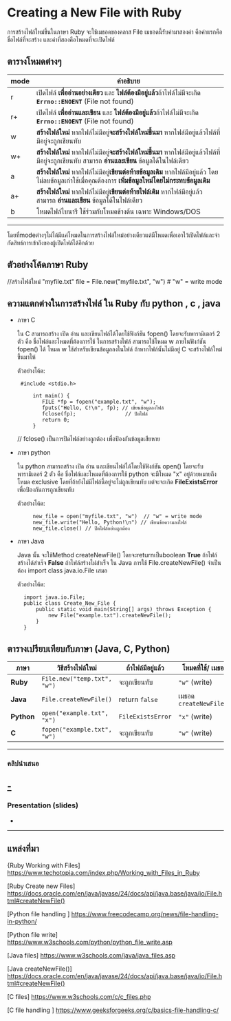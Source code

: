 
# Creating a New File with Ruby


การสร้างไฟล์ใหม่ขึ้นในภาษา Ruby จะใช้เมธอดของคลาส File เมธอดนี้รับค่ามาสองค่า คือค่าแรกคือชื่อไฟล์ที่จะสร้าง และค่าที่สองคือโหมดที่จะเปิดไฟล์


## ตารางโหมดต่างๆ

| mode               | คำอธิบาย                                                                     
|---|----------------------------------------|
| r	       |  เปิดไฟล์ **เพื่ออ่านอย่างเดียว** และ **ไฟล์ต้องมีอยู่แล้ว**ถ้าไฟล์ไม่มีจะเกิด **`Errno::ENOENT`** (File not found)  | 
| r+       |  เปิดไฟล์ **เพื่ออ่านและเขียน** และ **ไฟล์ต้องมีอยู่แล้ว**ถ้าไฟล์ไม่มีจะเกิด **`Errno::ENOENT`** (File not found)
| w       | **สร้างไฟล์ใหม่** หากไฟล์ไม่มีอยู่**จะสร้างไฟล์ใหม่ขึ้นมา** หากไฟล์มีอยู่แล้วไฟล์ที่มีอยู่จะถูกเชียนทับ
| w+       |**สร้างไฟล์ใหม่** หากไฟล์ไม่มีอยู่**จะสร้างไฟล์ใหม่ขึ้นมา** หากไฟล์มีอยู่แล้วไฟล์ที่มีอยู่จะถูกเชียนทับ สามารถ **อ่านและเขียน** ข้อมูลได้ในไฟล์เดียว
| a       | **สร้างไฟล์ใหม่** หากไฟล์ไม่มีอยู่**เขียนต่อท้ายข้อมูลเดิม** หากไฟล์มีอยู่แล้ว โดยไม่ลบข้อมูลเก่าใช้เมื่อคุณต้องการ **เพิ่มข้อมูลใหม่โดยไม่กระทบข้อมูลเดิม** 
| a+       |    **สร้างไฟล์ใหม่** หากไฟล์ไม่มีอยู่**เขียนต่อท้ายไฟล์เดิม** หากไฟล์มีอยู่แล้ว สามารถ **อ่านและเขียน** ข้อมูลได้ในไฟล์เดียว
| b       | โหมดไฟล์ไบนารี ใช้ร่วมกับโหมดข้างต้น เฉพาะ Windows/DOS  
----
โดยที่modeต่างๆไม่ได้มีเเค่โหมดในการสร้างไฟล์ใหม่อย่างเดียวแต่มีโหมดเพื่อเอาไว้เปิดไฟล์และจำกัดสิทธ์การเข้าถึงของผู้เปิดไฟล์ได้อีกด้วย

## ตัวอย่างโค้ดภาษา Ruby

//สร้างไฟล์ใหม่ "myfile.txt"
file = File.new("myfile.txt", "w")  # "w" = write mode


## ความแตกต่างในการสร้างไฟล์ ใน Ruby กับ python , c , java

 - ภาษา C
			
	ใน C สามารถสร้าง เปิด อ่าน และเขียนไฟล์ได้โดยใช้ฟังก์ชัน fopen()
	โดยจะรับพารามิเตอร์ 2 ตัว คือ ชื่อไฟล์และโหมดที่ต้องการใช้
	ในการสร้างไฟล์ สามารถใช้โหมด w ภายในฟังก์ชัน fopen() ได้
	โหมด w ใช้สำหรับเขียนข้อมูลลงในไฟล์ ถ้าหากไฟล์นั้นไม่มีอยู่ C จะสร้างไฟล์ใหม่ขึ้นมาให้
	
	ตัวอย่างโค้ด:
			
		#include <stdio.h>

			int main() {
			   FILE *fp = fopen("example.txt", "w");
			   fputs("Hello, C!\n", fp); // เขียนข้อมูลลงไฟล์
			   fclose(fp);                // ปิดไฟล์
			   return 0;
			}
	// fclose() เป็นการปิดไฟล์อย่างถูกต้อง เพื่อป้องกันข้อมูลเสียหาย

 - ภาษา python
	
	ใน python สามารถสร้าง เปิด อ่าน และเขียนไฟล์ได้โดยใช้ฟังก์ชัน open()
	โดยจะรับพารามิเตอร์ 2 ตัว คือ ชื่อไฟล์และโหมดที่ต้องการใช้
	python จะมีโหมด "x" อยู่ด้วยหมายถึงโหมด exclusive โดยที่ถ้ายังไม่มีไฟล์นี้อยู่จะไม่ถูกเขียนทับ แต่จะจะเกิด 
**FileExistsError** เพื่อป้องกันการถูกเขียนทับ
	
	ตัวอย่างโค้ด:
				
			new_file = open("myfile.txt", "w")  // "w" = write mode
			new_file.write("Hello, Python!\n") // เขียนข้อความลงไฟล์
			new_file.close() // ปิดไฟล์อย่างถูกต้อง

- ภาษา Java
  
  Java นั้น จะใช้Method createNewFile() โดยจะreturnเป็นboolean **True** ถ้าไฟล์สร้างได้สำเร๊จ **False** ถ้าไฟล์สร้างไม่สำเร็จ ใน Java การใช้ File.createNewFile() จำเป็นต้อง import class java.io.File เสมอ

	ตัวอย่างโค้ด:

		import java.io.File;
		public class Create_New_File {
		    public static void main(String[] args) throws Exception {
		        new File("example.txt").createNewFile();
		    }
		}


## ตารางเปรียบเทียบกับภาษา (Java, C, Python)

| ภาษา       | วิธีสร้างไฟล์ใหม่                          | ถ้าไฟล์มีอยู่แล้ว         | โหมดที่ใช้/ เมธอด         |
|------------|--------------------------------------------|---------------------------|-----------------------------|
| **Ruby**   | `File.new("temp.txt", "w")`            | จะถูกเขียนทับ   | `"w"` (write) |
| **Java**   | `File.createNewFile()`                     | return `false`            | เมธอด `createNewFile()`    |
| **Python** | `open("example.txt", "x")`                 | `FileExistsError`         | `"x"` (write)   |
| **C**      | `fopen("example.txt", "w")`       | จะถูกเขียนทับ            | `"w"` (write) |

---

### คลิปนำเสนอ
[-](https://youtu.be/9g1zP3QP4CQ)
------
### Presentation (slides)
-
---

## แหล่งที่มา
{Ruby Working with Files]
https://www.techotopia.com/index.php/Working_with_Files_in_Ruby

[Ruby Create new Files] 
https://docs.oracle.com/en/java/javase/24/docs/api/java.base/java/io/File.html#createNewFile()

[Python file handling ] 
https://www.freecodecamp.org/news/file-handling-in-python/

[Python file write]
https://www.w3schools.com/python/python_file_write.asp

[Java files]
https://www.w3schools.com/java/java_files.asp

[Java createNewFile()]
https://docs.oracle.com/en/java/javase/24/docs/api/java.base/java/io/File.html#createNewFile()

[C files]
https://www.w3schools.com/c/c_files.php

[C file handling ] 
https://www.geeksforgeeks.org/c/basics-file-handling-c/


